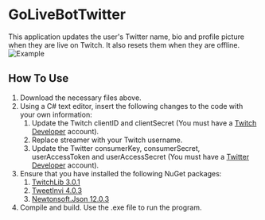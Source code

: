 # GoLiveBotTwitter
This application updates the user's Twitter name, bio and profile picture when they are live on Twitch. It also resets them when they are offline.
![Example](https://i.imgur.com/C2imVnY.jpg)
## How To Use
1) Download the necessary files above. 
2) Using a C# text editor, insert the following changes to the code with your own information:
   1) Update the Twitch clientID and clientSecret (You must have a [Twitch Developer](https://dev.twitch.tv/) account).
   2) Replace streamer with your Twitch username.
   3) Update the Twitter consumerKey, consumerSecret, userAccessToken and userAccessSecret (You must have a [Twitter Developer](https://developer.twitter.com/en) account).
3) Ensure that you have installed the following NuGet packages:
   1) [TwitchLib 3.0.1](https://www.nuget.org/packages/TwitchLib/3.0.1)
   2) [TweetInvi 4.0.3](https://www.nuget.org/packages/TweetinviAPI/4.0.3/)
   3) [Newtonsoft.Json 12.0.3](https://www.nuget.org/packages/Newtonsoft.Json/12.0.3)
4) Compile and build. Use the .exe file to run the program.
